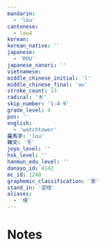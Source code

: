 ```yaml
---
mandarin:
  - 'lóu'
cantonese:
  - lau4
korean:
korean_native: ''
japanese:
  - 'ROU'
japanese_nanori: ''
vietnamese:
middle_chinese_initial: 'l'
middle_chinese_final: 'əu'
stroke_count: 13
radical: '木'
skip_number: '1-4-9'
grade_level: 4
pos: ''
english:
  - 'watchtower'
羅馬字: 'lou'
韓文: '롯'
joyo_level: ''
hsk_level: ''
hanmun_edu_level: ''
danayo_id: 4142
mc_id: 1240
graphemic_classification: '婁'
stand_in: '望楼'
aliases:
  - '樓'
---
```


# Notes
